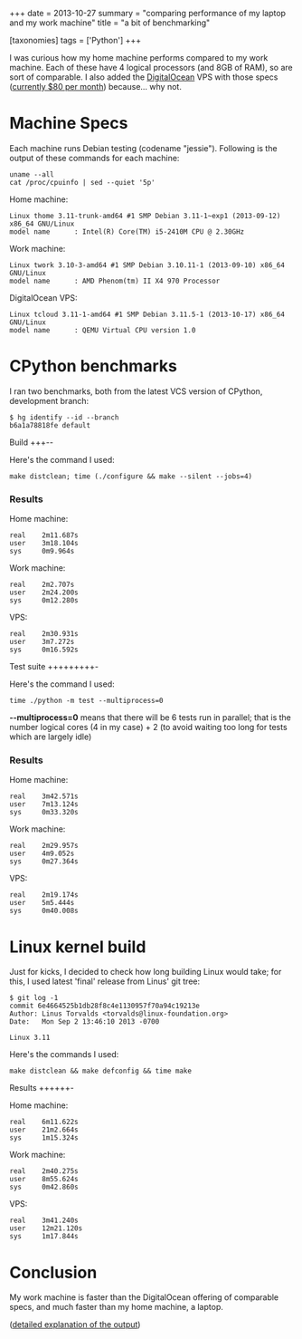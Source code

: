 +++
date = 2013-10-27
summary = "comparing performance of my laptop and my work machine"
title = "a bit of benchmarking"

[taxonomies]
tags = ['Python']
+++

I was curious how my home machine performs compared to my work machine.
Each of these have 4 logical processors (and 8GB of RAM), so are sort of
comparable. I also added the [DigitalOcean] VPS with those specs
([currently \$80 per month]) because\... why not.

Machine Specs
=============

Each machine runs Debian testing (codename \"jessie\"). Following is the
output of these commands for each machine:

    uname --all
    cat /proc/cpuinfo | sed --quiet '5p'

Home machine:

    Linux thome 3.11-trunk-amd64 #1 SMP Debian 3.11-1~exp1 (2013-09-12) x86_64 GNU/Linux
    model name      : Intel(R) Core(TM) i5-2410M CPU @ 2.30GHz

Work machine:

    Linux twork 3.10-3-amd64 #1 SMP Debian 3.10.11-1 (2013-09-10) x86_64 GNU/Linux
    model name      : AMD Phenom(tm) II X4 970 Processor

DigitalOcean VPS:

    Linux tcloud 3.11-1-amd64 #1 SMP Debian 3.11.5-1 (2013-10-17) x86_64 GNU/Linux
    model name      : QEMU Virtual CPU version 1.0

CPython benchmarks
==================

I ran two benchmarks, both from the latest VCS version of CPython,
development branch:

    $ hg identify --id --branch
    b6a1a78818fe default

Build
+++--

Here\'s the command I used:

    make distclean; time (./configure && make --silent --jobs=4)

### Results

Home machine:

    real    2m11.687s
    user    3m18.104s
    sys     0m9.964s

Work machine:

    real    2m2.707s
    user    2m24.200s
    sys     0m12.280s

VPS:

    real    2m30.931s
    user    3m7.272s
    sys     0m16.592s

Test suite
+++++++++-

Here\'s the command I used:

    time ./python -m test --multiprocess=0

**\--multiprocess=0** means that there will be 6 tests run in parallel;
that is the number logical cores (4 in my case) + 2 (to avoid waiting
too long for tests which are largely idle)

### Results

Home machine:

    real    3m42.571s
    user    7m13.124s
    sys     0m33.320s

Work machine:

    real    2m29.957s
    user    4m9.052s
    sys     0m27.364s

VPS:

    real    2m19.174s
    user    5m5.444s
    sys     0m40.008s

Linux kernel build
==================

Just for kicks, I decided to check how long building Linux would take;
for this, I used latest \'final\' release from Linus\' git tree:

    $ git log -1
    commit 6e4664525b1db28f8c4e1130957f70a94c19213e
    Author: Linus Torvalds <torvalds@linux-foundation.org>
    Date:   Mon Sep 2 13:46:10 2013 -0700

    Linux 3.11

Here\'s the commands I used:

    make distclean && make defconfig && time make

Results
++++++-

Home machine:

    real    6m11.622s
    user    21m2.664s
    sys     1m15.324s

Work machine:

    real    2m40.275s
    user    8m55.624s
    sys     0m42.860s

VPS:

    real    3m41.240s
    user    12m21.120s
    sys     1m17.844s

Conclusion
==========

My work machine is faster than the DigitalOcean offering of comparable
specs, and much faster than my home machine, a laptop.

([detailed explanation of the output])

  [DigitalOcean]: https://www.digitalocean.com/?refcode=25b4887810cc
  [currently \$80 per month]: https://www.digitalocean.com/pricing
  [detailed explanation of the output]: http://stackoverflow.com/a/556411/321731
